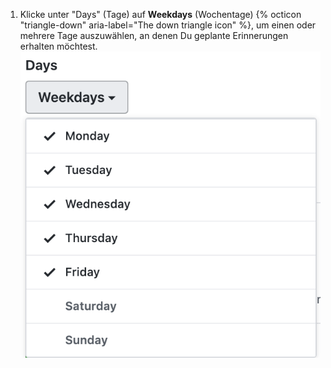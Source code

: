 1. Klicke unter "Days" (Tage) auf **Weekdays** (Wochentage) {% octicon "triangle-down" aria-label="The down triangle icon" %}, um einen oder mehrere Tage auszuwählen, an denen Du geplante Erinnerungen erhalten möchtest. ![Dropdownmenü „Days" (Tage)](/assets/images/help/settings/scheduled-reminders-days.png)
